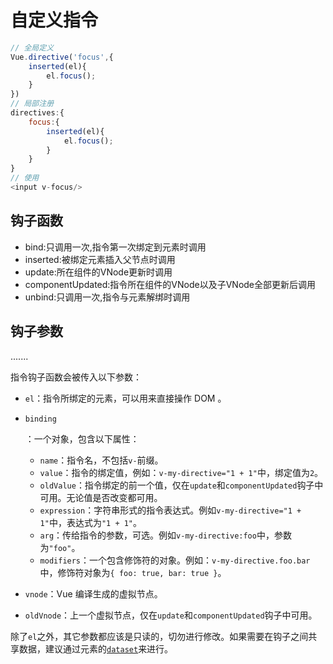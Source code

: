 # 自定义指令

```js
// 全局定义
Vue.directive('focus',{
    inserted(el){
        el.focus();
    }
})
// 局部注册
directives:{
    focus:{
        inserted(el){
        	el.focus();
    	}
    }
}
// 使用
<input v-focus/>
```

## 钩子函数

- bind:只调用一次,指令第一次绑定到元素时调用
- inserted:被绑定元素插入父节点时调用
- update:所在组件的VNode更新时调用
- componentUpdated:指令所在组件的VNode以及子VNode全部更新后调用
- unbind:只调用一次,指令与元素解绑时调用

## 钩子参数

.......

指令钩子函数会被传入以下参数：

- `el`：指令所绑定的元素，可以用来直接操作 DOM 。

- ```
  binding
  ```

  ：一个对象，包含以下属性：

  - `name`：指令名，不包括`v-`前缀。
  - `value`：指令的绑定值，例如：`v-my-directive="1 + 1"`中，绑定值为`2`。
  - `oldValue`：指令绑定的前一个值，仅在`update`和`componentUpdated`钩子中可用。无论值是否改变都可用。
  - `expression`：字符串形式的指令表达式。例如`v-my-directive="1 + 1"`中，表达式为`"1 + 1"`。
  - `arg`：传给指令的参数，可选。例如`v-my-directive:foo`中，参数为`"foo"`。
  - `modifiers`：一个包含修饰符的对象。例如：`v-my-directive.foo.bar`中，修饰符对象为`{ foo: true, bar: true }`。

- `vnode`：Vue 编译生成的虚拟节点。

- `oldVnode`：上一个虚拟节点，仅在`update`和`componentUpdated`钩子中可用。

除了`el`之外，其它参数都应该是只读的，切勿进行修改。如果需要在钩子之间共享数据，建议通过元素的[`dataset`](https://developer.mozilla.org/zh-CN/docs/Web/API/HTMLElement/dataset)来进行。